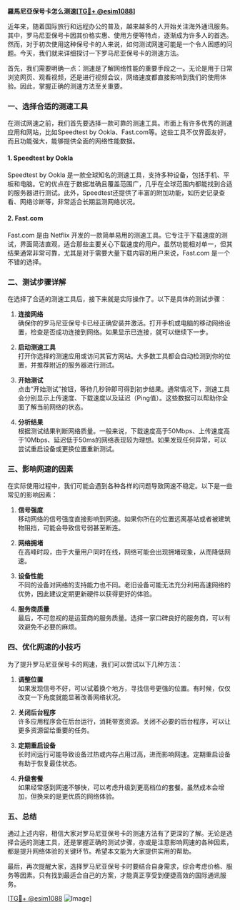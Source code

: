 **羅馬尼亞保号卡怎么测速[[TG💪+ @esim1088](https://t.me/s/esim1088)]**

近年来，随着国际旅行和远程办公的普及，越来越多的人开始关注海外通讯服务。其中，罗马尼亚保号卡因其价格实惠、使用方便等特点，逐渐成为许多人的首选。然而，对于初次使用这种保号卡的人来说，如何测试网速可能是一个令人困惑的问题。今天，我们就来详细探讨一下罗马尼亚保号卡的测速方法。

首先，我们需要明确一点：测速是了解网络性能的重要手段之一。无论是用于日常浏览网页、观看视频，还是进行视频会议，网络速度都直接影响到我们的使用体验。因此，掌握正确的测速方法至关重要。

### 一、选择合适的测速工具

在测试网速之前，我们首先要选择一款可靠的测速工具。市面上有许多优秀的测速应用和网站，比如Speedtest by Ookla、Fast.com等。这些工具不仅界面友好，而且功能强大，能够提供全面的网络性能数据。

#### 1. Speedtest by Ookla
Speedtest by Ookla 是一款全球知名的测速工具，支持多种设备，包括手机、平板和电脑。它的优点在于数据准确且覆盖范围广，几乎在全球范围内都能找到合适的服务器进行测试。此外，Speedtest还提供了丰富的附加功能，如历史记录查看、网络诊断等，非常适合长期监测网络状况。

#### 2. Fast.com
Fast.com 是由 Netflix 开发的一款简单易用的测速工具。它专注于下载速度的测试，界面简洁直观，适合那些主要关心下载速度的用户。虽然功能相对单一，但其结果通常非常可靠，尤其是对于需要大量下载内容的用户来说，Fast.com 是一个不错的选择。

### 二、测试步骤详解

在选择了合适的测速工具后，接下来就是实际操作了。以下是具体的测试步骤：

1. **连接网络**  
   确保你的罗马尼亚保号卡已经正确安装并激活。打开手机或电脑的移动网络设置，检查是否成功连接到网络。如果显示已连接，就可以继续下一步。

2. **启动测速工具**  
   打开你选择的测速应用或访问其官方网站。大多数工具都会自动检测到你的位置，并推荐附近的服务器进行测试。

3. **开始测试**  
   点击“开始测试”按钮，等待几秒钟即可得到初步结果。通常情况下，测速工具会分别显示上传速度、下载速度以及延迟（Ping值）。这些数据可以帮助你全面了解当前网络的状态。

4. **分析结果**  
   根据测试结果判断网络质量。一般来说，下载速度高于50Mbps、上传速度高于10Mbps、延迟低于50ms的网络表现较为理想。如果发现任何异常，可以尝试重启设备或更换位置重新测试。

### 三、影响网速的因素

在实际使用过程中，我们可能会遇到各种各样的问题导致网速不稳定。以下是一些常见的影响因素：

1. **信号强度**  
   移动网络的信号强度直接影响到网速。如果你所在的位置远离基站或者被建筑物阻挡，可能会导致信号弱甚至断连。

2. **网络拥堵**  
   在高峰时段，由于大量用户同时在线，网络可能会出现拥堵现象，从而降低网速。

3. **设备性能**  
   不同的设备对网络的支持能力也不同。老旧设备可能无法充分利用高速网络的优势，因此建议定期更新硬件以获得更好的体验。

4. **服务商质量**  
   最后，不可忽视的是运营商的服务质量。选择一家口碑良好的服务商，可以有效避免不必要的麻烦。

### 四、优化网速的小技巧

为了提升罗马尼亚保号卡的网速，我们可以尝试以下几种方法：

1. **调整位置**  
   如果发现信号不好，可以试着换个地方，寻找信号更强的位置。有时候，仅仅改变一下角度就能显著改善网络状况。

2. **关闭后台程序**  
   许多应用程序会在后台运行，消耗带宽资源。关闭不必要的后台程序，可以让更多资源留给重要的任务。

3. **定期重启设备**  
   长时间运行可能导致设备过热或内存占用过高，进而影响网速。定期重启设备有助于恢复最佳状态。

4. **升级套餐**  
   如果经常感到网速不够快，可以考虑升级到更高档位的套餐。虽然成本会增加，但换来的是更优质的网络体验。

### 五、总结

通过上述内容，相信大家对罗马尼亚保号卡的测速方法有了更深的了解。无论是选择合适的测速工具，还是掌握正确的测试步骤，亦或是注意影响网速的各种因素，都是提升网络体验的关键环节。希望本文能为大家提供实用的帮助。

最后，再次提醒大家，选择罗马尼亚保号卡时要结合自身需求，综合考虑价格、服务等因素。只有找到最适合自己的方案，才能真正享受到便捷高效的国际通讯服务。

[[TG💪+ @esim1088](https://t.me/s/esim1088) ![Image](https://i.postimg.cc/4NQfJmqS/Snipaste-2025-05-13-00-14-12.png)]